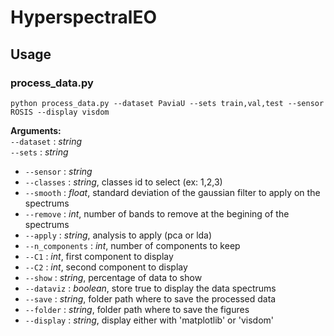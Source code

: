 # HyperspectralEO

## Usage

### process_data.py 

`python process_data.py --dataset PaviaU --sets train,val,test --sensor ROSIS --display visdom`

**Arguments:**  
 `--dataset` : *string*  
 `--sets` : *string* 
* `--sensor` : *string* 
* `--classes` : *string*, classes id to select (ex: 1,2,3) 
* `--smooth` : *float*, standard deviation of the gaussian filter to apply on the spectrums 
* `--remove` : *int*, number of bands to remove at the begining of the spectrums  
* `--apply` : *string*, analysis to apply (pca or lda)
* `--n_components` : *int*, number of components to keep
* `--C1` : *int*, first component to display
* `--C2` : *int*, second component to display
* `--show` : *string*, percentage of data to show
* `--dataviz` : *boolean*, store true to display the data spectrums
* `--save` : *string*, folder path where to save the processed data
* `--folder` : *string*, folder path where to save the figures
* `--display` : *string*, display either with 'matplotlib' or 'visdom'
